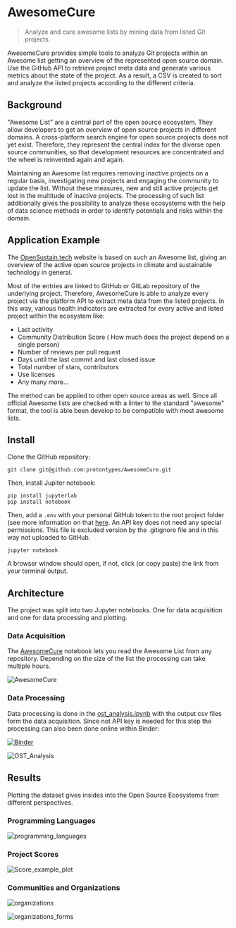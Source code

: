 # AwesomeCure
>  Analyze and cure awesome lists by mining data from listed Git projects.

AwesomeCure provides simple tools to analyze Git projects within an Awesome list getting an overview of the represented open source domain. Use the GitHub API to retrieve project meta data and generate various metrics about the state of the project. As a result, a CSV is created to sort and analyze the listed projects according to the different criteria. 

## Background

"Awesome List" are a central part of the open source ecosystem. They allow developers to get an overview of open source projects in different domains. A cross-platform search engine for open source projects does not yet exist. Therefore, they represent the central index for the diverse open source communities, so that development resources are concentrated and the wheel is reinvented again and again.

Maintaining an Awesome list requires removing inactive projects on a regular basis, investigating new projects and engaging the community to update the list. Without these measures, new and still active projects get lost in the multitude of inactive projects. The processing of such list additionally gives the possibility to analyze these ecosystems with the help of data science methods in order to identify potentials and risks within the domain. 

## Application Example
The [OpenSustain.tech](https://opensustain.tech/) website is based on such an Awesome list, giving an overview of the active open source projects in climate and sustainable technology in general. 

Most of the entries are linked to GitHub or GitLab repository of the underlying project. Therefore, AwesomeCure is able to analyze every project via the platform API to extract meta data from the listed projects. In this way, various health indicators are extracted for every active and listed project within the ecosystem like:

* Last activity
* Community Distribution Score ( How much does the project depend on a single person)
* Number of reviews per pull request
* Days until the last commit and last closed issue
* Total number of stars, contributors
* Use licenses 
* Any many more...

The method can be applied to other open source areas as well. Since all official Awesome lists are checked with a linter to the standard "awesome" format, the tool is able been develop to be compatible with most awesome lists. 

## Install

Clone the GitHub repository:

```
git clone git@github.com:protontypes/AwesomeCure.git
```

Then, install Jupiter notebook:

```
pip install jupyterlab
pip install notebook
```

Then, add a `.env` with your personal GitHub token to the root project folder (see more information on that [here](https://docs.github.com/en/authentication/keeping-your-account-and-data-secure/creating-a-personal-access-token).  An API key does not need any special permissions. This file is excluded version by the .gitignore file and in this way not uploaded to GitHub. 

```
jupyter notebook
```
A browser window should open, if not, click (or copy paste) the link from your terminal output.

## Architecture

The project was split into two Jupyter notebooks.  One for data acquisition and one for data processing and plotting. 

### Data Acquisition

The [AwesomeCure](./awesomecure.ipynb) notebook lets you read the Awesome List from any repository. Depending on the size of the list the processing can take multiple hours.

![AwesomeCure](./docs/AwesomeCure.png)

### Data Processing

Data processing is done in the [ost_analysis.ipynb](ost_analysis.ipynb) with the output csv files form the data acquisition. Since not API key is needed for this step the processing can also been done online within Binder:

 [![Binder](https://mybinder.org/badge_logo.svg)](https://mybinder.org/v2/gh/protontypes/AwesomeCure.git/HEAD)

![OST_Analysis](./docs/OST_Analysis.png)

## Results
Plotting the dataset gives insides into the Open Source Ecosystems from different perspectives. 

### Programming Languages 

![programming_languages](./docs/programming_languages.png)

### Project Scores 

![Score_example_plot](./docs/Score_example_plot.png)


### Communities and Organizations 

![organizations](./docs/organizations.png)

![organizations_forms](./docs/organizations_forms.png)
